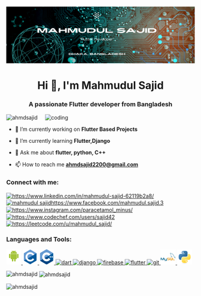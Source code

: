 ![logo](https://github.com/ahmdsajid/ahmdsajid/blob/main/Orange%20Modern%20Technology%20LinkedIn%20Banner.png)
<h1 align="center">Hi 👋, I'm Mahmudul Sajid</h1>
<h3 align="center">A passionate Flutter developer from Bangladesh</h3>

<img align="right" alt="coding" width="400" src="https://i.pinimg.com/originals/e4/26/70/e426702edf874b181aced1e2fa5c6cde.gif">

<p align="left"> <img src="https://komarev.com/ghpvc/?username=ahmdsajid&label=Profile%20views&color=0e75b6&style=flat" alt="ahmdsajid" /> </p>

- 🔭 I’m currently working on **Flutter Based Projects**

- 🌱 I’m currently learning **Flutter,Django**

- 💬 Ask me about **flutter, python, C++**

- 📫 How to reach me **ahmdsajid2200@gmail.com**

<h3 align="left">Connect with me:</h3>
<p align="left">
<a href="https://linkedin.com/in/https://www.linkedin.com/in/mahmudul-sajid-62119b2a8/" target="blank"><img align="center" src="https://raw.githubusercontent.com/rahuldkjain/github-profile-readme-generator/master/src/images/icons/Social/linked-in-alt.svg" alt="https://www.linkedin.com/in/mahmudul-sajid-62119b2a8/" height="30" width="40" /></a>
<a href="https://fb.com/mahmudul sajidhttps://www.facebook.com/mahmudul.sajid.3" target="blank"><img align="center" src="https://raw.githubusercontent.com/rahuldkjain/github-profile-readme-generator/master/src/images/icons/Social/facebook.svg" alt="mahmudul sajidhttps://www.facebook.com/mahmudul.sajid.3" height="30" width="40" /></a>
<a href="https://instagram.com/https://www.instagram.com/paracetamol_minus/" target="blank"><img align="center" src="https://raw.githubusercontent.com/rahuldkjain/github-profile-readme-generator/master/src/images/icons/Social/instagram.svg" alt="https://www.instagram.com/paracetamol_minus/" height="30" width="40" /></a>
<a href="https://www.codechef.com/users/https://www.codechef.com/users/sajid42" target="blank"><img align="center" src="https://cdn.jsdelivr.net/npm/simple-icons@3.1.0/icons/codechef.svg" alt="https://www.codechef.com/users/sajid42" height="30" width="40" /></a>
<a href="https://www.leetcode.com/https://leetcode.com/u/mahmudul_sajid/" target="blank"><img align="center" src="https://raw.githubusercontent.com/rahuldkjain/github-profile-readme-generator/master/src/images/icons/Social/leet-code.svg" alt="https://leetcode.com/u/mahmudul_sajid/" height="30" width="40" /></a>
</p>

<h3 align="left">Languages and Tools:</h3>
<p align="left"> <a href="https://developer.android.com" target="_blank" rel="noreferrer"> <img src="https://raw.githubusercontent.com/devicons/devicon/master/icons/android/android-original-wordmark.svg" alt="android" width="40" height="40"/> </a> <a href="https://www.cprogramming.com/" target="_blank" rel="noreferrer"> <img src="https://raw.githubusercontent.com/devicons/devicon/master/icons/c/c-original.svg" alt="c" width="40" height="40"/> </a> <a href="https://www.w3schools.com/cpp/" target="_blank" rel="noreferrer"> <img src="https://raw.githubusercontent.com/devicons/devicon/master/icons/cplusplus/cplusplus-original.svg" alt="cplusplus" width="40" height="40"/> </a> <a href="https://dart.dev" target="_blank" rel="noreferrer"> <img src="https://www.vectorlogo.zone/logos/dartlang/dartlang-icon.svg" alt="dart" width="40" height="40"/> </a> <a href="https://www.djangoproject.com/" target="_blank" rel="noreferrer"> <img src="https://cdn.worldvectorlogo.com/logos/django.svg" alt="django" width="40" height="40"/> </a> <a href="https://firebase.google.com/" target="_blank" rel="noreferrer"> <img src="https://www.vectorlogo.zone/logos/firebase/firebase-icon.svg" alt="firebase" width="40" height="40"/> </a> <a href="https://flutter.dev" target="_blank" rel="noreferrer"> <img src="https://www.vectorlogo.zone/logos/flutterio/flutterio-icon.svg" alt="flutter" width="40" height="40"/> </a> <a href="https://git-scm.com/" target="_blank" rel="noreferrer"> <img src="https://www.vectorlogo.zone/logos/git-scm/git-scm-icon.svg" alt="git" width="40" height="40"/> </a> <a href="https://www.mysql.com/" target="_blank" rel="noreferrer"> <img src="https://raw.githubusercontent.com/devicons/devicon/master/icons/mysql/mysql-original-wordmark.svg" alt="mysql" width="40" height="40"/> </a> <a href="https://www.python.org" target="_blank" rel="noreferrer"> <img src="https://raw.githubusercontent.com/devicons/devicon/master/icons/python/python-original.svg" alt="python" width="40" height="40"/> </a> </p>

<p><img align="left" src="https://github-readme-stats.vercel.app/api/top-langs?username=ahmdsajid&show_icons=true&locale=en&layout=compact" alt="ahmdsajid" /></p>

<p>&nbsp;<img align="center" src="https://github-readme-stats.vercel.app/api?username=ahmdsajid&show_icons=true&locale=en" alt="ahmdsajid" /></p>

<p><img align="center" src="https://github-readme-streak-stats.herokuapp.com/?user=ahmdsajid&" alt="ahmdsajid" /></p>
